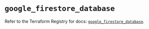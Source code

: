 # `google_firestore_database`

Refer to the Terraform Registry for docs: [`google_firestore_database`](https://registry.terraform.io/providers/hashicorp/google/6.19.0/docs/resources/firestore_database).
